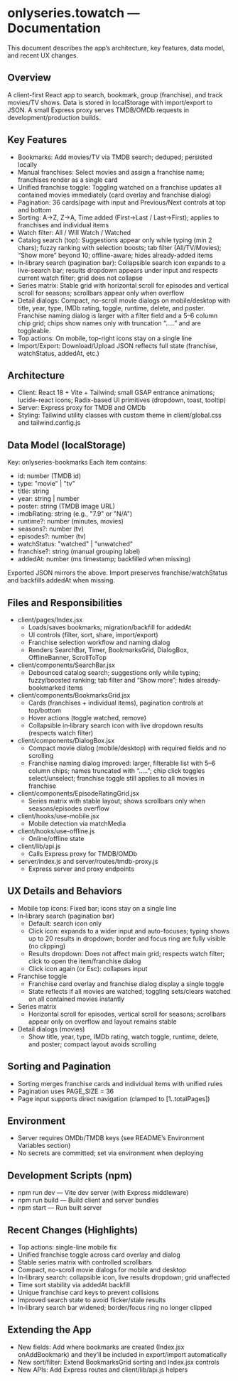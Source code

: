# onlyseries.towatch — Documentation

This document describes the app’s architecture, key features, data model, and recent UX changes.

## Overview
A client-first React app to search, bookmark, group (franchise), and track movies/TV shows. Data is stored in localStorage with import/export to JSON. A small Express proxy serves TMDB/OMDb requests in development/production builds.

## Key Features
- Bookmarks: Add movies/TV via TMDB search; deduped; persisted locally
- Manual franchises: Select movies and assign a franchise name; franchises render as a single card
- Unified franchise toggle: Toggling watched on a franchise updates all contained movies immediately (card overlay and franchise dialog)
- Pagination: 36 cards/page with input and Previous/Next controls at top and bottom
- Sorting: A→Z, Z→A, Time added (First→Last / Last→First); applies to franchises and individual items
- Watch filter: All / Will Watch / Watched
- Catalog search (top): Suggestions appear only while typing (min 2 chars); fuzzy ranking with selection boosts; tab filter (All/TV/Movies); “Show more” beyond 10; offline-aware; hides already-added items
- In‑library search (pagination bar): Collapsible search icon expands to a live-search bar; results dropdown appears under input and respects current watch filter; grid does not collapse
- Series matrix: Stable grid with horizontal scroll for episodes and vertical scroll for seasons; scrollbars appear only when overflow
- Detail dialogs: Compact, no-scroll movie dialogs on mobile/desktop with title, year, type, IMDb rating, toggle, runtime, delete, and poster. Franchise naming dialog is larger with a filter field and a 5–6 column chip grid; chips show names only with truncation “.....” and are toggleable.
- Top actions: On mobile, top-right icons stay on a single line
- Import/Export: Download/Upload JSON reflects full state (franchise, watchStatus, addedAt, etc.)

## Architecture
- Client: React 18 + Vite + Tailwind; small GSAP entrance animations; lucide-react icons; Radix-based UI primitives (dropdown, toast, tooltip)
- Server: Express proxy for TMDB and OMDb
- Styling: Tailwind utility classes with custom theme in client/global.css and tailwind.config.js

## Data Model (localStorage)
Key: onlyseries-bookmarks
Each item contains:
- id: number (TMDB id)
- type: "movie" | "tv"
- title: string
- year: string | number
- poster: string (TMDB image URL)
- imdbRating: string (e.g., "7.9" or "N/A")
- runtime?: number (minutes, movies)
- seasons?: number (tv)
- episodes?: number (tv)
- watchStatus: "watched" | "unwatched"
- franchise?: string (manual grouping label)
- addedAt: number (ms timestamp; backfilled when missing)

Exported JSON mirrors the above. Import preserves franchise/watchStatus and backfills addedAt when missing.

## Files and Responsibilities
- client/pages/Index.jsx
  - Loads/saves bookmarks; migration/backfill for addedAt
  - UI controls (filter, sort, share, import/export)
  - Franchise selection workflow and naming dialog
  - Renders SearchBar, Timer, BookmarksGrid, DialogBox, OfflineBanner, ScrollToTop
- client/components/SearchBar.jsx
  - Debounced catalog search; suggestions only while typing; fuzzy/boosted ranking; tab filter and “Show more”; hides already-bookmarked items
- client/components/BookmarksGrid.jsx
  - Cards (franchises + individual items), pagination controls at top/bottom
  - Hover actions (toggle watched, remove)
  - Collapsible in‑library search icon with live dropdown results (respects watch filter)
- client/components/DialogBox.jsx
  - Compact movie dialog (mobile/desktop) with required fields and no scrolling
  - Franchise naming dialog improved: larger, filterable list with 5–6 column chips; names truncated with “.....”; chip click toggles select/unselect; franchise toggle still applies to all movies in franchise
- client/components/EpisodeRatingGrid.jsx
  - Series matrix with stable layout; shows scrollbars only when seasons/episodes overflow
- client/hooks/use-mobile.jsx
  - Mobile detection via matchMedia
- client/hooks/use-offline.js
  - Online/offline state
- client/lib/api.js
  - Calls Express proxy for TMDB/OMDb
- server/index.js and server/routes/tmdb-proxy.js
  - Express server and proxy endpoints

## UX Details and Behaviors
- Mobile top icons: Fixed bar; icons stay on a single line
- In‑library search (pagination bar)
  - Default: search icon only
  - Click icon: expands to a wider input and auto-focuses; typing shows up to 20 results in dropdown; border and focus ring are fully visible (no clipping)
  - Results dropdown: Does not affect main grid; respects watch filter; click to open the item/franchise dialog
  - Click icon again (or Esc): collapses input
- Franchise toggle
  - Franchise card overlay and franchise dialog display a single toggle
  - State reflects if all movies are watched; toggling sets/clears watched on all contained movies instantly
- Series matrix
  - Horizontal scroll for episodes, vertical scroll for seasons; scrollbars appear only on overflow and layout remains stable
- Detail dialogs (movies)
  - Show title, year, type, IMDb rating, watch toggle, runtime, delete, and poster; compact layout avoids scrolling

## Sorting and Pagination
- Sorting merges franchise cards and individual items with unified rules
- Pagination uses PAGE_SIZE = 36
- Page input supports direct navigation (clamped to [1..totalPages])

## Environment
- Server requires OMDb/TMDB keys (see README’s Environment Variables section)
- No secrets are committed; set via environment when deploying

## Development Scripts (npm)
- npm run dev — Vite dev server (with Express middleware)
- npm run build — Build client and server bundles
- npm start — Run built server

## Recent Changes (Highlights)
- Top actions: single-line mobile fix
- Unified franchise toggle across card overlay and dialog
- Stable series matrix with controlled scrollbars
- Compact, no-scroll movie dialogs for mobile and desktop
- In‑library search: collapsible icon, live results dropdown; grid unaffected
- Time sort stability via addedAt backfill
- Unique franchise card keys to prevent collisions
- Improved search state to avoid flicker/stale results
- In‑library search bar widened; border/focus ring no longer clipped

## Extending the App
- New fields: Add where bookmarks are created (Index.jsx onAddBookmark) and they’ll be included in export/import automatically
- New sort/filter: Extend BookmarksGrid sorting and Index.jsx controls
- New APIs: Add Express routes and client/lib/api.js helpers
